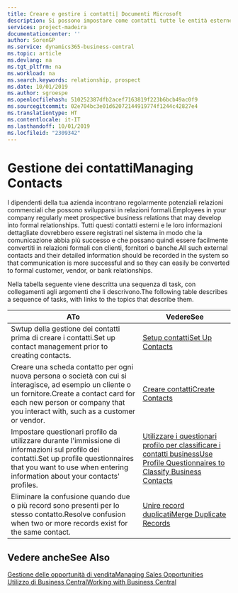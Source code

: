 ```yaml
---
title: Creare e gestire i contatti| Documenti Microsoft
description: Si possono impostare come contatti tutte le entità esterne con cui si ha una relazione d'affari, ad esempio prospetti, clienti, fornitori e consulenti.
services: project-madeira
documentationcenter: ''
author: SorenGP
ms.service: dynamics365-business-central
ms.topic: article
ms.devlang: na
ms.tgt_pltfrm: na
ms.workload: na
ms.search.keywords: relationship, prospect
ms.date: 10/01/2019
ms.author: sgroespe
ms.openlocfilehash: 510252387dfb2acef7163819f223b6bcb49ac0f9
ms.sourcegitcommit: 02e704bc3e01d62072144919774f1244c42827e4
ms.translationtype: HT
ms.contentlocale: it-IT
ms.lasthandoff: 10/01/2019
ms.locfileid: "2309342"
---
```

# <a name="managing-contacts"></a><span data-ttu-id="fe38c-103">Gestione dei contatti</span><span class="sxs-lookup"><span data-stu-id="fe38c-103">Managing Contacts</span></span>
<span data-ttu-id="fe38c-104">I dipendenti della tua azienda incontrano regolarmente potenziali relazioni commerciali che possono svilupparsi in relazioni formali.</span><span class="sxs-lookup"><span data-stu-id="fe38c-104">Employees in your company regularly meet prospective business relations that may develop into formal relationships.</span></span> <span data-ttu-id="fe38c-105">Tutti questi contatti esterni e le loro informazioni dettagliate dovrebbero essere registrati nel sistema in modo che la comunicazione abbia più successo e che possano quindi essere facilmente convertiti in relazioni formali con clienti, fornitori o banche.</span><span class="sxs-lookup"><span data-stu-id="fe38c-105">All such external contacts and their detailed information should be recorded in the system so that communication is more successful and so they can easily be converted to formal customer, vendor, or bank relationships.</span></span>

<span data-ttu-id="fe38c-106">Nella tabella seguente viene descritta una sequenza di task, con collegamenti agli argomenti che li descrivono.</span><span class="sxs-lookup"><span data-stu-id="fe38c-106">The following table describes a sequence of tasks, with links to the topics that describe them.</span></span>

| <span data-ttu-id="fe38c-107">A</span><span class="sxs-lookup"><span data-stu-id="fe38c-107">To</span></span> | <span data-ttu-id="fe38c-108">Vedere</span><span class="sxs-lookup"><span data-stu-id="fe38c-108">See</span></span> |
| --- | --- |
| <span data-ttu-id="fe38c-109">Swtup della gestione dei contatti prima di creare i contatti.</span><span class="sxs-lookup"><span data-stu-id="fe38c-109">Set up contact management prior to creating contacts.</span></span> |[<span data-ttu-id="fe38c-110">Setup contatti</span><span class="sxs-lookup"><span data-stu-id="fe38c-110">Set Up Contacts</span></span>](marketing-setup-contacts.md) |
| <span data-ttu-id="fe38c-111">Creare una scheda contatto per ogni nuova persona o società con cui si interagisce, ad esempio un cliente o un fornitore.</span><span class="sxs-lookup"><span data-stu-id="fe38c-111">Create a contact card for each new person or company that you interact with, such as a customer or vendor.</span></span> |[<span data-ttu-id="fe38c-112">Creare contatti</span><span class="sxs-lookup"><span data-stu-id="fe38c-112">Create Contacts</span></span>](marketing-create-contact-companies.md) |
|<span data-ttu-id="fe38c-113">Impostare questionari profilo da utilizzare durante l'immissione di informazioni sul profilo dei contatti.</span><span class="sxs-lookup"><span data-stu-id="fe38c-113">Set up profile questionnaires that you want to use when entering information about your contacts' profiles.</span></span>|[<span data-ttu-id="fe38c-114">Utilizzare i questionari profilo per classificare i contatti business</span><span class="sxs-lookup"><span data-stu-id="fe38c-114">Use Profile Questionnaires to Classify Business Contacts</span></span>](marketing-create-contact-profile-questionnaire.md)|
|<span data-ttu-id="fe38c-115">Eliminare la confusione quando due o più record sono presenti per lo stesso contatto.</span><span class="sxs-lookup"><span data-stu-id="fe38c-115">Resolve confusion when two or more records exist for the same contact.</span></span>|[<span data-ttu-id="fe38c-116">Unire record duplicati</span><span class="sxs-lookup"><span data-stu-id="fe38c-116">Merge Duplicate Records</span></span>](sales-how-merge-duplicate-records.md)|

## <a name="see-also"></a><span data-ttu-id="fe38c-117">Vedere anche</span><span class="sxs-lookup"><span data-stu-id="fe38c-117">See Also</span></span>
[<span data-ttu-id="fe38c-118">Gestione delle opportunità di vendita</span><span class="sxs-lookup"><span data-stu-id="fe38c-118">Managing Sales Opportunities</span></span>](marketing-manage-sales-opportunities.md)  
[<span data-ttu-id="fe38c-119">Utilizzo di Business Central</span><span class="sxs-lookup"><span data-stu-id="fe38c-119">Working with Business Central</span></span>](ui-work-product.md)  
